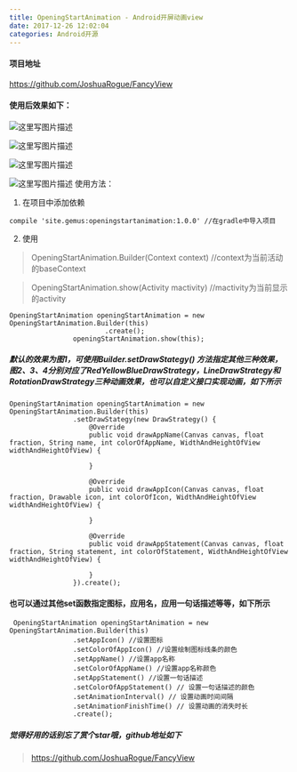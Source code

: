 ```yaml
---
title: OpeningStartAnimation - Android开屏动画view
date: 2017-12-26 12:02:04
categories: Android开源
---
```

#### 项目地址
https://github.com/JoshuaRogue/FancyView
#### 使用后效果如下：
![这里写图片描述](http://img.blog.csdn.net/20171218134614196?watermark/2/text/aHR0cDovL2Jsb2cuY3Nkbi5uZXQvcXFfMzM0ODc0MTI=/font/5a6L5L2T/fontsize/400/fill/I0JBQkFCMA==/dissolve/70/gravity/SouthEast)

![这里写图片描述](http://img.blog.csdn.net/20171218134631999?watermark/2/text/aHR0cDovL2Jsb2cuY3Nkbi5uZXQvcXFfMzM0ODc0MTI=/font/5a6L5L2T/fontsize/400/fill/I0JBQkFCMA==/dissolve/70/gravity/SouthEast)

![这里写图片描述](http://img.blog.csdn.net/20171218134644097?watermark/2/text/aHR0cDovL2Jsb2cuY3Nkbi5uZXQvcXFfMzM0ODc0MTI=/font/5a6L5L2T/fontsize/400/fill/I0JBQkFCMA==/dissolve/70/gravity/SouthEast)

![这里写图片描述](http://img.blog.csdn.net/20171218134705691?watermark/2/text/aHR0cDovL2Jsb2cuY3Nkbi5uZXQvcXFfMzM0ODc0MTI=/font/5a6L5L2T/fontsize/400/fill/I0JBQkFCMA==/dissolve/70/gravity/SouthEast)
使用方法：
1.  在项目中添加依赖
```
compile 'site.gemus:openingstartanimation:1.0.0' //在gradle中导入项目
```
2.  使用
> OpeningStartAnimation.Builder(Context context)  //context为当前活动的baseContext

> OpeningStartAnimation.show(Activity mactivity) //mactivity为当前显示的activity
```
OpeningStartAnimation openingStartAnimation = new OpeningStartAnimation.Builder(this)
                        .create();
                openingStartAnimation.show(this);
```
##### 默认的效果为图1，可使用**Builder.setDrawStategy()** 方法指定其他三种效果，图2、3、4分别对应了RedYellowBlueDrawStrategy，LineDrawStrategy和RotationDrawStrategy三种动画效果，也可以自定义接口实现动画，如下所示
```
OpeningStartAnimation openingStartAnimation = new OpeningStartAnimation.Builder(this)
                .setDrawStategy(new DrawStrategy() {
                    @Override
                    public void drawAppName(Canvas canvas, float fraction, String name, int colorOfAppName, WidthAndHeightOfView widthAndHeightOfView) {
                        
                    }

                    @Override
                    public void drawAppIcon(Canvas canvas, float fraction, Drawable icon, int colorOfIcon, WidthAndHeightOfView widthAndHeightOfView) {

                    }

                    @Override
                    public void drawAppStatement(Canvas canvas, float fraction, String statement, int colorOfStatement, WidthAndHeightOfView widthAndHeightOfView) {

                    }
                }).create();
```
#### 也可以通过其他set函数指定图标，应用名，应用一句话描述等等，如下所示
```
 OpeningStartAnimation openingStartAnimation = new OpeningStartAnimation.Builder(this)
                .setAppIcon() //设置图标
                .setColorOfAppIcon() //设置绘制图标线条的颜色
                .setAppName() //设置app名称
                .setColorOfAppName() //设置app名称颜色
                .setAppStatement() //设置一句话描述
                .setColorOfAppStatement() // 设置一句话描述的颜色
                .setAnimationInterval() // 设置动画时间间隔
                .setAnimationFinishTime() // 设置动画的消失时长
                .create();
```
##### 觉得好用的话别忘了赏个star哦，github地址如下
> https://github.com/JoshuaRogue/FancyView